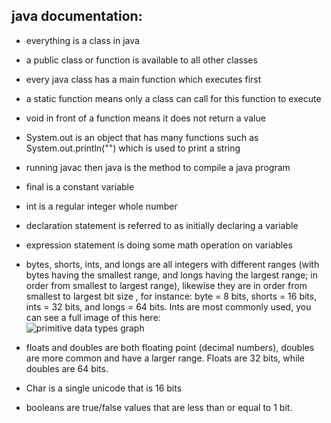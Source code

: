 ## java documentation:

* everything is a class in java

* a public class or function is available to all other classes 

* every java class has a main function which executes first

* a static function means only a class can call for this function to execute

* void in front of a function means it does not return a value

* System.out is an object that has many functions such as System.out.println("") which is used to print a string

* running javac <filename> then java <filename> is the method to compile a java program

* final is a constant variable

* int is a regular integer whole number

* declaration statement is referred to as initially declaring a variable

* expression statement is doing some math operation on variables

* bytes, shorts, ints, and longs are all integers with different ranges (with bytes having the smallest range, and 
longs having the largest range; in order from smallest to largest range), likewise they are in order from smallest to largest bit size
, for instance: byte = 8 bits, shorts = 16 bits, ints = 32 bits, and longs = 64 bits. Ints are most commonly used, 
you can see a full image of this here: <br/> ![primitive data types graph](http://xoax.net/web/crs/java/lessons/Lesson3/Image1.png)

* floats and doubles are both floating point (decimal numbers), doubles are more common and have a larger range. 
Floats are 32 bits, while doubles are 64 bits. 

* Char is a single unicode that is 16 bits

* booleans are true/false values that are less than or equal to 1 bit.

